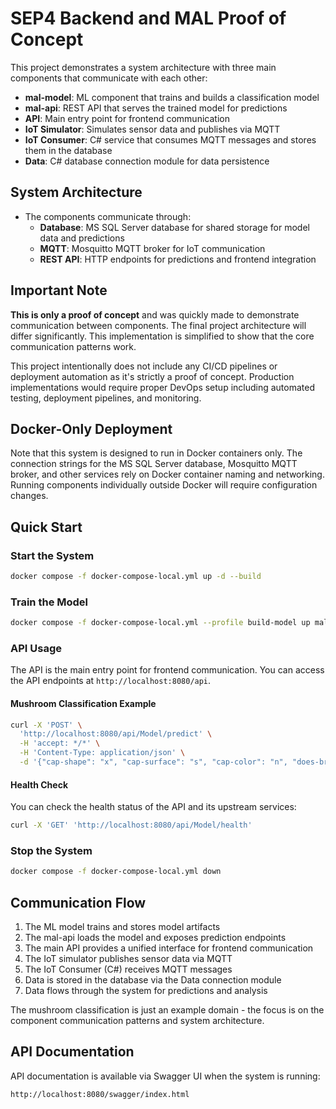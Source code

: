 # SEP4 Backend and MAL Proof of Concept

This project demonstrates a system architecture with three main components that communicate with each other:

- **mal-model**: ML component that trains and builds a classification model
- **mal-api**: REST API that serves the trained model for predictions
- **API**: Main entry point for frontend communication
- **IoT Simulator**: Simulates sensor data and publishes via MQTT
- **IoT Consumer**: C# service that consumes MQTT messages and stores them in the database
- **Data**: C# database connection module for data persistence

## System Architecture

- The components communicate through:
  - **Database**: MS SQL Server database for shared storage for model data and predictions
  - **MQTT**: Mosquitto MQTT broker for IoT communication
  - **REST API**: HTTP endpoints for predictions and frontend integration

## Important Note

**This is only a proof of concept** and was quickly made to demonstrate communication between components. The final project architecture will differ significantly. This implementation is simplified to show that the core communication patterns work.

This project intentionally does not include any CI/CD pipelines or deployment automation as it's strictly a proof of concept. Production implementations would require proper DevOps setup including automated testing, deployment pipelines, and monitoring.

## Docker-Only Deployment

Note that this system is designed to run in Docker containers only. The connection strings for the MS SQL Server database, Mosquitto MQTT broker, and other services rely on Docker container naming and networking. Running components individually outside Docker will require configuration changes.

## Quick Start

### Start the System

```sh
docker compose -f docker-compose-local.yml up -d --build
```

### Train the Model

```sh
docker compose -f docker-compose-local.yml --profile build-model up mal-model
```

### API Usage

The API is the main entry point for frontend communication. You can access the API endpoints at `http://localhost:8080/api`.

#### Mushroom Classification Example

```sh
curl -X 'POST' \
  'http://localhost:8080/api/Model/predict' \
  -H 'accept: */*' \
  -H 'Content-Type: application/json' \
  -d '{"cap-shape": "x", "cap-surface": "s", "cap-color": "n", "does-bruise-or-bleed": "t", "gill-attachment": "f", "gill-spacing": "c", "gill-color": "k", "stem-height": 2.0, "stem-width": 0.5, "stem-surface": "s", "stem-color": "w", "has-ring": "t", "ring-type": "p", "habitat": "u", "season": "s"}'
```

#### Health Check

You can check the health status of the API and its upstream services:

```sh
curl -X 'GET' 'http://localhost:8080/api/Model/health'
```

### Stop the System

```sh
docker compose -f docker-compose-local.yml down
```


## Communication Flow

1. The ML model trains and stores model artifacts
2. The mal-api loads the model and exposes prediction endpoints
3. The main API provides a unified interface for frontend communication
4. The IoT simulator publishes sensor data via MQTT
5. The IoT Consumer (C#) receives MQTT messages
6. Data is stored in the database via the Data connection module
7. Data flows through the system for predictions and analysis

The mushroom classification is just an example domain - the focus is on the component communication patterns and system architecture.

## API Documentation

API documentation is available via Swagger UI when the system is running:
```sh
http://localhost:8080/swagger/index.html
```
